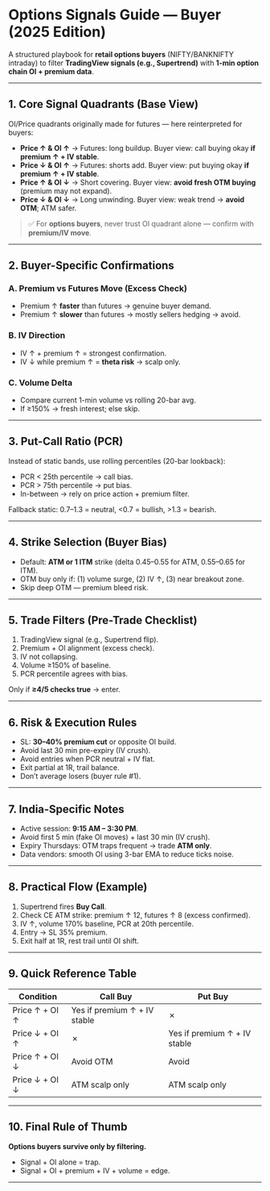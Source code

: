 # Options Signals Guide — Buyer (2025 Edition)

A structured playbook for **retail options buyers** (NIFTY/BANKNIFTY intraday) to filter **TradingView signals (e.g., Supertrend)** with **1-min option chain OI + premium data**.

---

## 1. Core Signal Quadrants (Base View)

OI/Price quadrants originally made for futures — here reinterpreted for buyers:

* **Price ↑ & OI ↑** → Futures: long buildup. Buyer view: call buying okay **if premium ↑ + IV stable**.
* **Price ↓ & OI ↑** → Futures: shorts add. Buyer view: put buying okay **if premium ↑ + IV stable**.
* **Price ↑ & OI ↓** → Short covering. Buyer view: **avoid fresh OTM buying** (premium may not expand).
* **Price ↓ & OI ↓** → Long unwinding. Buyer view: weak trend → **avoid OTM**; ATM safer.

> ✅ For **options buyers**, never trust OI quadrant alone — confirm with **premium/IV move**.

---

## 2. Buyer-Specific Confirmations

### A. Premium vs Futures Move (Excess Check)

* Premium ↑ **faster** than futures → genuine buyer demand.
* Premium ↑ **slower** than futures → mostly sellers hedging → avoid.

### B. IV Direction

* IV ↑ + premium ↑ = strongest confirmation.
* IV ↓ while premium ↑ = **theta risk** → scalp only.

### C. Volume Delta

* Compare current 1-min volume vs rolling 20-bar avg.
* If ≥150% → fresh interest; else skip.

---

## 3. Put-Call Ratio (PCR)

Instead of static bands, use rolling percentiles (20-bar lookback):

* PCR < 25th percentile → call bias.
* PCR > 75th percentile → put bias.
* In-between → rely on price action + premium filter.

Fallback static: 0.7–1.3 = neutral, <0.7 = bullish, >1.3 = bearish.

---

## 4. Strike Selection (Buyer Bias)

* Default: **ATM or 1 ITM** strike (delta 0.45–0.55 for ATM, 0.55–0.65 for ITM).
* OTM buy only if: (1) volume surge, (2) IV ↑, (3) near breakout zone.
* Skip deep OTM — premium bleed risk.

---

## 5. Trade Filters (Pre-Trade Checklist)

1. TradingView signal (e.g., Supertrend flip).
2. Premium + OI alignment (excess check).
3. IV not collapsing.
4. Volume ≥150% of baseline.
5. PCR percentile agrees with bias.

Only if **≥4/5 checks true** → enter.

---

## 6. Risk & Execution Rules

* SL: **30–40% premium cut** or opposite OI build.
* Avoid last 30 min pre-expiry (IV crush).
* Avoid entries when PCR neutral + IV flat.
* Exit partial at 1R, trail balance.
* Don’t average losers (buyer rule #1).

---

## 7. India-Specific Notes

* Active session: **9:15 AM – 3:30 PM**.
* Avoid first 5 min (fake OI moves) + last 30 min (IV crush).
* Expiry Thursdays: OTM traps frequent → trade **ATM only**.
* Data vendors: smooth OI using 3-bar EMA to reduce ticks noise.

---

## 8. Practical Flow (Example)

1. Supertrend fires **Buy Call**.
2. Check CE ATM strike: premium ↑ 12, futures ↑ 8 (excess confirmed).
3. IV ↑, volume 170% baseline, PCR at 20th percentile.
4. Entry → SL 35% premium.
5. Exit half at 1R, rest trail until OI shift.

---

## 9. Quick Reference Table

| Condition      | Call Buy                     | Put Buy                      |
| -------------- | ---------------------------- | ---------------------------- |
| Price ↑ + OI ↑ | Yes if premium ↑ + IV stable | ✗                            |
| Price ↓ + OI ↑ | ✗                            | Yes if premium ↑ + IV stable |
| Price ↑ + OI ↓ | Avoid OTM                    | Avoid                        |
| Price ↓ + OI ↓ | ATM scalp only               | ATM scalp only               |

---

## 10. Final Rule of Thumb

**Options buyers survive only by filtering.**

* Signal + OI alone = trap.
* Signal + OI + premium + IV + volume = edge.

---
